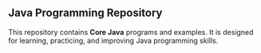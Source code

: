  ##  Java Programming Repository

This repository contains **Core Java** programs and examples. It is designed for learning, practicing, and improving Java programming skills.


